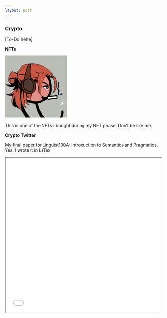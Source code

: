 ```yaml
---
layout: post
---
```


### Crypto
[To-Do hehe]

**NFTs**

<img src="../zukimf.png" alt="my zuki mf" width="200"/>


This is one of the NFTs I bought during my NFT phase. Don't be like me. 

**Crypto Twitter**

My [final paper](https://github.com/kayleegeorge/kayleegeorge.github.io/blob/efb24b144723f6762a64b1dc6b4b74a9f9c9fef6/Ling130A_Final_Report_.pdf) for Linguist130A: Introduction to Semantics and Pragmatics. Yes, I wrote it in LaTex.

<iframe src="./Ling130A_Final_Report_.pdf" width="100%" height="500px"> </iframe>

